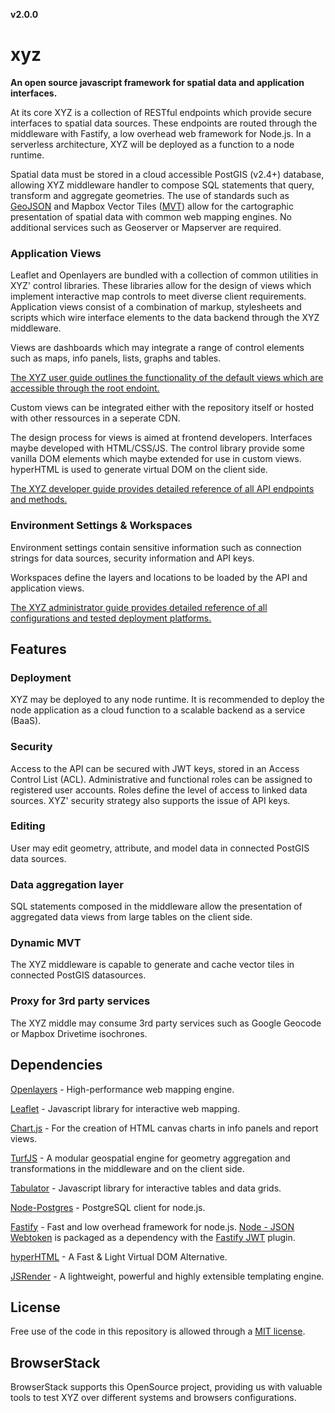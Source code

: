 **v2.0.0**

# xyz

**An open source javascript framework for spatial data and application interfaces.**

At its core XYZ is a collection of RESTful endpoints which provide secure interfaces to spatial data sources. These endpoints are routed through the middleware with Fastify, a low overhead web framework for Node.js. In a serverless architecture, XYZ will be deployed as a function to a node runtime.

Spatial data must be stored in a cloud accessible PostGIS (v2.4+) database, allowing XYZ middleware handler to compose SQL statements that query, transform and aggregate geometries. The use of standards such as [GeoJSON](https://tools.ietf.org/html/rfc7946) and Mapbox Vector Tiles ([MVT](https://docs.mapbox.com/vector-tiles/specification/)) allow for the cartographic presentation of spatial data with common web mapping engines. No additional services such as Geoserver or Mapserver are required.

### Application Views

Leaflet and Openlayers are bundled with a collection of common utilities in XYZ' control libraries. These libraries allow for the design of views which implement interactive map controls to meet diverse client requirements. Application views consist of a combination of markup, stylesheets and scripts which wire interface elements to the data backend through the XYZ middleware.

Views are dashboards which may integrate a range of control elements such as maps, info panels, lists, graphs and tables.

[The XYZ user guide outlines the functionality of the default views which are accessible through the root endoint.](https://geolytix.github.io/docs/developer_docs/introduction/)

Custom views can be integrated either with the repository itself or hosted with other ressources in a seperate CDN.

The design process for views is aimed at frontend developers. Interfaces maybe developed with HTML/CSS/JS. The control library provide some vanilla DOM elements which maybe extended for use in custom views. hyperHTML is used to generate virtual DOM on the client side.

[The XYZ developer guide provides detailed reference of all API endpoints and methods.](https://geolytix.github.io/docs/developer_docs/introduction/)

### Environment Settings & Workspaces

Environment settings contain sensitive information such as connection strings for data sources, security information and API keys.

Workspaces define the layers and locations to be loaded by the API and application views.

[The XYZ administrator guide provides detailed reference of all configurations and tested deployment platforms.](https://geolytix.github.io/docs/developer_docs/introduction/)

## Features

### Deployment

XYZ may be deployed to any node runtime. It is recommended to deploy the node application as a cloud function to a scalable backend as a service (BaaS).

### Security

Access to the API can be secured with JWT keys, stored in an Access Control List (ACL). Administrative and functional roles can be assigned to registered user accounts. Roles define the level of access to linked data sources. XYZ' security strategy also supports the issue of API keys.

### Editing

User may edit geometry, attribute, and model data in connected PostGIS data sources.

### Data aggregation layer

SQL statements composed in the middleware allow the presentation of aggregated data views from large tables on the client side.

### Dynamic MVT

The XYZ middleware is capable to generate and cache vector tiles in connected PostGIS datasources.

### Proxy for 3rd party services

The XYZ middle may consume 3rd party services such as Google Geocode or Mapbox Drivetime isochrones.


## Dependencies

[Openlayers](https://github.com/openlayers/openlayers) - High-performance web mapping engine.

[Leaflet](https://github.com/Leaflet/Leaflet) - Javascript library for interactive web mapping.

[Chart.js](https://github.com/chartjs/Chart.js) - For the creation of HTML canvas charts in info panels and report views.

[TurfJS](https://github.com/Turfjs/turf) - A modular geospatial engine for geometry aggregation and transformations in the middleware and on the client side.

[Tabulator](https://github.com/olifolkerd/tabulator) - Javascript library for interactive tables and data grids.

[Node-Postgres](https://github.com/brianc/node-postgres) - PostgreSQL client for node.js.

[Fastify](https://github.com/fastify/fastify) - Fast and low overhead framework for node.js. [Node - JSON Webtoken](https://github.com/auth0/node-jsonwebtoken) is packaged as a dependency with the [Fastify JWT](https://github.com/fastify/fastify-jwt) plugin.

[hyperHTML](https://github.com/WebReflection/hyperHTML) - A Fast & Light Virtual DOM Alternative.

[JSRender](https://github.com/BorisMoore/jsrender) - A lightweight, powerful and highly extensible templating engine.


## License

Free use of the code in this repository is allowed through a [MIT license](https://github.com/GEOLYTIX/xyz/blob/master/LICENSE).


## BrowserStack

BrowserStack supports this OpenSource project, providing us with valuable tools to test XYZ over different systems and browsers configurations.